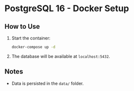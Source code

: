 # PostgreSQL 16 - Docker Setup

## How to Use

1. Start the container:
   ```sh
   docker-compose up -d
   ```
2. The database will be available at `localhost:5432`.

## Notes

- Data is persisted in the `data/` folder.